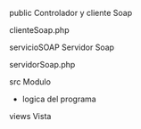 


public Controlador y cliente Soap

 clienteSoap.php

servicioSOAP Servidor Soap

  servidorSoap.php

src Modulo 

 - logica del programa

views Vista

